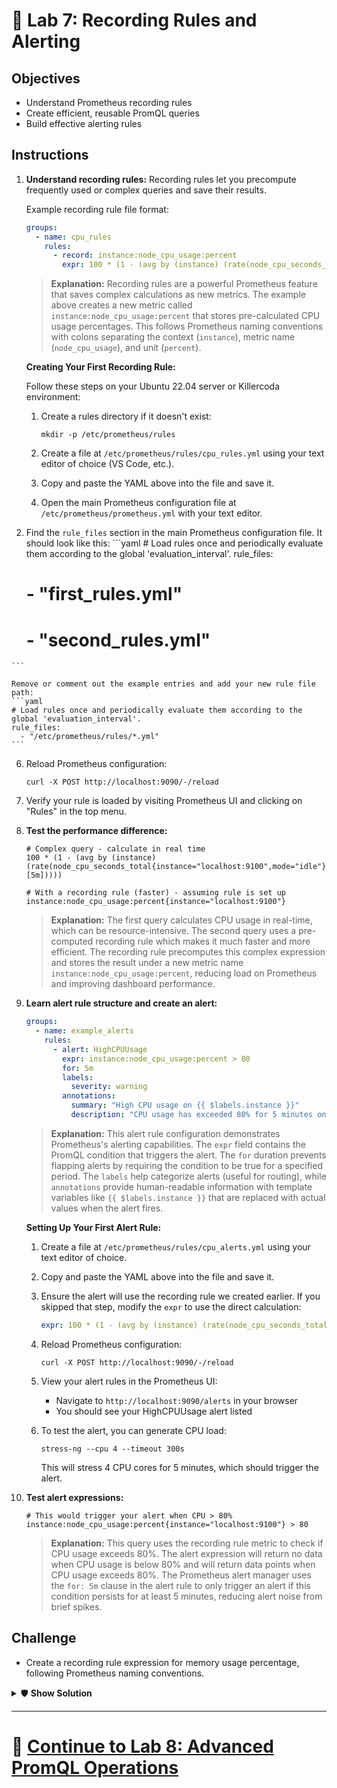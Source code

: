 # 🚨 Lab 7: Recording Rules and Alerting

## Objectives
- Understand Prometheus recording rules
- Create efficient, reusable PromQL queries
- Build effective alerting rules

## Instructions
1. **Understand recording rules:**
   Recording rules let you precompute frequently used or complex queries and save their results.

   Example recording rule file format:
   ```yaml
   groups:
     - name: cpu_rules
       rules:
         - record: instance:node_cpu_usage:percent
           expr: 100 * (1 - (avg by (instance) (rate(node_cpu_seconds_total{mode="idle"}[5m]))))
   ```
   
   > **Explanation:** Recording rules are a powerful Prometheus feature that saves complex calculations as new metrics. The example above creates a new metric called `instance:node_cpu_usage:percent` that stores pre-calculated CPU usage percentages. This follows Prometheus naming conventions with colons separating the context (`instance`), metric name (`node_cpu_usage`), and unit (`percent`).

   **Creating Your First Recording Rule:**
   
   Follow these steps on your Ubuntu 22.04 server or Killercoda environment:
   
   1. Create a rules directory if it doesn't exist:
      ```
      mkdir -p /etc/prometheus/rules
      ```
   
   2. Create a file at `/etc/prometheus/rules/cpu_rules.yml` using your text editor of choice (VS Code, etc.).
      
   3. Copy and paste the YAML above into the file and save it.
   
   4. Open the main Prometheus configuration file at `/etc/prometheus/prometheus.yml` with your text editor.
      
  5. Find the `rule_files` section in the main Prometheus configuration file. It should look like this:
    ```yaml
    # Load rules once and periodically evaluate them according to the global 'evaluation_interval'.
    rule_files:
      # - "first_rules.yml"
      # - "second_rules.yml"
    ```

    Remove or comment out the example entries and add your new rule file path:
    ```yaml
    # Load rules once and periodically evaluate them according to the global 'evaluation_interval'.
    rule_files:
      - "/etc/prometheus/rules/*.yml"
    ```
      
   6. Reload Prometheus configuration:
      ```
      curl -X POST http://localhost:9090/-/reload
      ```
      
   7. Verify your rule is loaded by visiting Prometheus UI and clicking on "Rules" in the top menu.
   
2. **Test the performance difference:**
   ```
   # Complex query - calculate in real time
   100 * (1 - (avg by (instance) (rate(node_cpu_seconds_total{instance="localhost:9100",mode="idle"}[5m]))))
   
   # With a recording rule (faster) - assuming rule is set up
   instance:node_cpu_usage:percent{instance="localhost:9100"}
   ```
   
   > **Explanation:** The first query calculates CPU usage in real-time, which can be resource-intensive. The second query uses a pre-computed recording rule which makes it much faster and more efficient. The recording rule precomputes this complex expression and stores the result under a new metric name `instance:node_cpu_usage:percent`, reducing load on Prometheus and improving dashboard performance.

3. **Learn alert rule structure and create an alert:**
   ```yaml
   groups:
     - name: example_alerts
       rules:
         - alert: HighCPUUsage
           expr: instance:node_cpu_usage:percent > 80
           for: 5m
           labels:
             severity: warning
           annotations:
             summary: "High CPU usage on {{ $labels.instance }}"
             description: "CPU usage has exceeded 80% for 5 minutes on {{ $labels.instance }}"
   ```
   
   > **Explanation:** This alert rule configuration demonstrates Prometheus's alerting capabilities. The `expr` field contains the PromQL condition that triggers the alert. The `for` duration prevents flapping alerts by requiring the condition to be true for a specified period. The `labels` help categorize alerts (useful for routing), while `annotations` provide human-readable information with template variables like `{{ $labels.instance }}` that are replaced with actual values when the alert fires.
   
   **Setting Up Your First Alert Rule:**
   
   1. Create a file at `/etc/prometheus/rules/cpu_alerts.yml` using your text editor of choice.
      
   2. Copy and paste the YAML above into the file and save it.
   
   3. Ensure the alert will use the recording rule we created earlier. If you skipped that step, modify the `expr` to use the direct calculation:
      ```yaml
      expr: 100 * (1 - (avg by (instance) (rate(node_cpu_seconds_total{instance="localhost:9100",mode="idle"}[5m])))) > 80
      ```
      
   4. Reload Prometheus configuration:
      ```
      curl -X POST http://localhost:9090/-/reload
      ```
      
   5. View your alert rules in the Prometheus UI:
      - Navigate to `http://localhost:9090/alerts` in your browser
      - You should see your HighCPUUsage alert listed
   
   6. To test the alert, you can generate CPU load:
      ```
      stress-ng --cpu 4 --timeout 300s
      ```
      This will stress 4 CPU cores for 5 minutes, which should trigger the alert.

4. **Test alert expressions:**
   ```
   # This would trigger your alert when CPU > 80%
   instance:node_cpu_usage:percent{instance="localhost:9100"} > 80
   ```
   
   > **Explanation:** This query uses the recording rule metric to check if CPU usage exceeds 80%. The alert expression will return no data when CPU usage is below 80% and will return data points when CPU usage exceeds 80%. The Prometheus alert manager uses the `for: 5m` clause in the alert rule to only trigger an alert if this condition persists for at least 5 minutes, reducing alert noise from brief spikes.

## Challenge
- Create a recording rule expression for memory usage percentage, following Prometheus naming conventions.

<details>
<summary>🛡️ <b>Show Solution</b></summary>

To create a recording rule for memory usage percentage following Prometheus naming conventions:

1. **Create the recording rule configuration** in your `prometheus.yml` file or a separate rules file:

```yaml
groups:
  - name: memory_rules
    rules:
      - record: instance:node_memory_usage:percent
        expr: 100 * (1 - (node_memory_MemAvailable_bytes / node_memory_MemTotal_bytes))
```

The name `instance:node_memory_usage:percent` follows Prometheus naming conventions:
- `instance:` prefix indicates it's an instance-level metric
- `node_memory_usage` describes the metric's purpose
- `:percent` suffix indicates the unit

2. **Create an alert rule that uses this recording rule**:

```yaml
groups:
  - name: memory_alerts
    rules:
      - alert: HighMemoryUsage
        expr: instance:node_memory_usage:percent > 90
        for: 5m
        labels:
          severity: warning
        annotations:
          summary: "High memory usage on {{ $labels.instance }}"
          description: "Memory usage has exceeded 90% for 5 minutes on {{ $labels.instance }}"
```

3. **Create the rules files and apply the changes:**
   
   - Create a file at `/etc/prometheus/rules/memory_rules.yml` using your text editor.
   - Copy the recording rule YAML into this file and save it.
   
   - Create another file at `/etc/prometheus/rules/memory_alerts.yml`.
   - Copy the alert rule YAML into this file and save it.
   
   ```
   # Reload Prometheus configuration
   curl -X POST http://localhost:9090/-/reload
   ```
   
   4. **Verify your rules are working:**
   
   ```
   # Check in Prometheus UI that your new metric exists
   instance:node_memory_usage:percent
   ```
   
   If everything is set up correctly, you should see data for this metric.

> **Benefits of using recording rules:**
> - **Performance**: Queries using recording rules execute faster since the computation is done ahead of time
> - **Consistency**: Using the same named metrics ensures consistent results across dashboards
> - **Readability**: Complex expressions are replaced with descriptive metric names
> - **Efficiency**: Reduces the load on Prometheus for frequently used or complex queries
> - **Maintainability**: Easier to update queries in one place when stored as recording rules

</details>

</details>

---

# 🌟 [Continue to Lab 8: Advanced PromQL Operations](../Advanced/Lab8_Advanced_PromQL_Operations.md)
